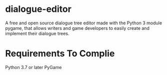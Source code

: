 # dialogue-editor
A free and open source dialogue tree editor made with the Python 3 module pygame, that allows writers and game developers to easily create and implement their dialogue trees.
# Requirements To Complie
Python 3.7 or later
PyGame
